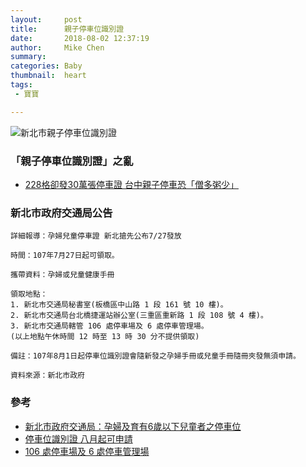 ```yaml
---
layout:     post
title:      親子停車位識別證
date:       2018-08-02 12:37:19
author:     Mike Chen
summary:    
categories: Baby
thumbnail:  heart
tags:
 - 寶寶

---
```

![新北市親子停車位識別證](https://i.imgur.com/OaUYVc6.jpg)

### 「親子停車位識別證」之亂
* [228格卻發30萬張停車證 台中親子停車恐「僧多粥少」](https://news.housefun.com.tw/news/article/455709203017.html)


### 新北市政府交通局公告
```
詳細報導：孕婦兒童停車證 新北搶先公布7/27發放

時間：107年7月27日起可領取。

攜帶資料：孕婦或兒童健康手冊

領取地點：
1. 新北市交通局秘書室(板橋區中山路 1 段 161 號 10 樓)。
2. 新北市交通局台北橋捷運站辦公室(三重區重新路 1 段 108 號 4 樓)。
3. 新北市交通局轄管 106 處停車場及 6 處停車管理場。
(以上地點午休時間 12 時至 13 時 30 分不提供領取)

備註：107年8月1日起停車位識別證會隨新發之孕婦手冊或兒童手冊隨冊夾發無須申請。

資料來源：新北市政府
```

### 參考
* [新北市政府交通局：孕婦及育有6歲以下兒童者之停車位](https://www.traffic.ntpc.gov.tw/home.jsp?id=265&parentpath=0,4,29)
* [停車位識別證 八月起可申請](https://tw.news.yahoo.com/%E5%AD%95%E5%A9%A6%E8%A6%AA%E5%AD%90%E5%81%9C%E8%BB%8A%E4%BD%8D%E8%AD%98%E5%88%A5%E8%AD%89-%E5%85%AB%E6%9C%88%E8%B5%B7%E5%8F%AF%E7%94%B3%E8%AB%8B-094011162.html)
* [106 處停車場及 6 處停車管理場](https://www.traffic.ntpc.gov.tw/userfiles/1130901/files/%E6%9C%AC%E5%B8%82%E3%80%8C%E5%AD%95%E5%A9%A6%E3%80%81%E8%82%B2%E6%9C%896%E6%AD%B2%E4%BB%A5%E4%B8%8B%E5%85%92%E7%AB%A5%E8%80%85%E5%81%9C%E8%BB%8A%E4%BD%8D%E8%AD%98%E5%88%A5%E8%AD%89%E3%80%8D%E7%99%BC%E8%AD%89%E5%9C%B0%E9%BB%9E(4).pdf)